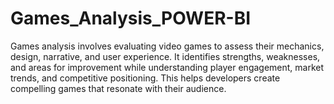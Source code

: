 # Games_Analysis_POWER-BI
Games analysis involves evaluating video games to assess their mechanics, design, narrative, and user experience. It identifies strengths, weaknesses, and areas for improvement while understanding player engagement, market trends, and competitive positioning. This helps developers create compelling games that resonate with their audience.
